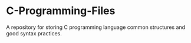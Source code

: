 # C-Programming-Files

A repository for storing C programming language common 
structures and good syntax practices.  